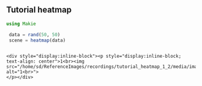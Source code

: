 ## Tutorial heatmap

```julia
using Makie

 data = rand(50, 50)
 scene = heatmap(data)


```
```@raw html

<div style="display:inline-block"><p style="display:inline-block; text-align: center">1<br><img src="/home/sd/ReferenceImages/recordings/tutorial_heatmap_1_2/media/image.jpg" alt="1<br>">
</p></div>
```
